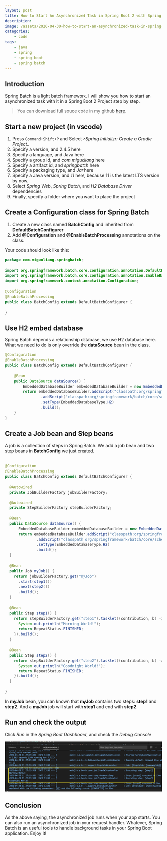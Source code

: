 ```yaml
---
layout: post
title: How to Start An Asynchronized Task in Spring Boot 2 with Spring Batch
description:
image: /assets/2020-04-30-how-to-start-an-asynchronized-task-in-spring-boot-2-with-spring-batch/banner.jpg
categories:
    - code
tags:
    - java
    - spring
    - spring boot
    - spring batch
---
```


## Introduction

Spring Batch is a light batch framework. I will show you how to start an asynchronized task with it in a Spring Boot 2 Project step by step.

> You can download full souce code in my github [here](https://github.com/miguoliang/tutorial-spring-batch).

## Start a new project (in vscode)

1. Press `Command+Shift+P` and Select *>Spring Initializr: Create a Gradle Project..*
1. Specify a version, and 2.4.5 here
1. Specify a language, and Java here
1. Specify a group id, and *com.miguoliang* here
1. Specify a artifact id, and *springbatch* here
1. Specify a packaging type, and *Jar* here
1. Specify a Java version, and *11* here, because 11 is the latest LTS version by now.
1. Select *Spring Web*, *Spring Batch*, and *H2 Database Driver* dependencies
1. Finally, specify a folder where you want to place the project

## Create a Configuration class for Spring Batch

1. Create a new class named **BatchConfig** and inherited from **DefaultBatchConfigurer**
1. Add **@Configuration** and **@EnableBatchProcessing** annotations on the class.

Your code should look like this:

```java
package com.miguoliang.springbatch;

import org.springframework.batch.core.configuration.annotation.DefaultBatchConfigurer;
import org.springframework.batch.core.configuration.annotation.EnableBatchProcessing;
import org.springframework.context.annotation.Configuration;

@Configuration
@EnableBatchProcessing
public class BatchConfig extends DefaultBatchConfigurer {
  
}
```

## Use H2 embed database

Spring Batch depends a relationship database, we use H2 database here. What we need to do is only override the **dataSource** bean in the class.

```java
@Configuration
@EnableBatchProcessing
public class BatchConfig extends DefaultBatchConfigurer {

    @Bean
    public DataSource dataSource() {
        EmbeddedDatabaseBuilder embeddedDatabaseBuilder = new EmbeddedDatabaseBuilder();
        return embeddedDatabaseBuilder.addScript("classpath:org/springframework/batch/core/schema-drop-h2.sql")
                .addScript("classpath:org/springframework/batch/core/schema-h2.sql")
                .setType(EmbeddedDatabaseType.H2)
                .build();
    }
}
```

## Create a Job bean and Step beans

A job is a collection of steps in Spring Batch. We add a job bean and two step beans in **BatchConfig** we just created.

```java

@Configuration
@EnableBatchProcessing
public class BatchConfig extends DefaultBatchConfigurer {
  
  @Autowired
  private JobBuilderFactory jobBuilderFactory;

  @Autowired
  private StepBuilderFactory stepBuilderFactory;

  @Bean
  public DataSource dataSource() {
      EmbeddedDatabaseBuilder embeddedDatabaseBuilder = new EmbeddedDatabaseBuilder();
      return embeddedDatabaseBuilder.addScript("classpath:org/springframework/batch/core/schema-drop-h2.sql")
              .addScript("classpath:org/springframework/batch/core/schema-h2.sql")
              .setType(EmbeddedDatabaseType.H2)
              .build();
  }
  
  @Bean
  public Job myJob() {
    return jobBuilderFactory.get("myJob")
      .start(step1())
      .next(step2())
      .build();
  }

  @Bean
  public Step step1() {
    return stepBuilderFactory.get("step1").tasklet((contribution, b) -> {
      System.out.println("Morning World!");
      return RepeatStatus.FINISHED;
    }).build();
  }

  @Bean
  public Step step2() {
    return stepBuilderFactory.get("step2").tasklet((contribution, b) -> {
      System.out.println("Goodnight World!");
      return RepeatStatus.FINISHED;
    }).build();
  }

}

```

In **myJob** bean, you can known that **myJob** contains two steps: **step1** and **step2**. And a **myJob** job will start with **step1** and end with **step2**.

## Run and check the output

Click *Run* in the *Spring Boot Dashboard*, and check the *Debug Console*

![Final Output](assets/2020-04-30-how-to-start-an-asynchronized-task-in-spring-boot-2-with-spring-batch/image-1.jpg)

## Conclusion

As the above saying, the asynchronized job runs when your app starts. You can also run an asynchronized job in your request handler. Whatever, Spring Batch is an useful tools to handle background tasks in your Spring Boot application. Enjoy it!
